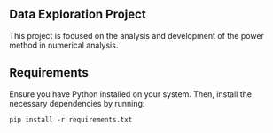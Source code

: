 ## Data Exploration Project

This project is focused on the analysis and development of the power method in numerical analysis.

## Requirements

Ensure you have Python installed on your system. Then, install the necessary dependencies by running:

```shell
pip install -r requirements.txt